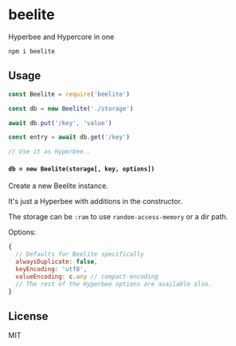 # beelite

Hyperbee and Hypercore in one

```
npm i beelite
```

## Usage

```js
const Beelite = require('beelite')

const db = new Beelite('./storage')

await db.put('/key', 'value')

const entry = await db.get('/key')

// Use it as Hyperbee..
```

#### `db = new Beelite(storage[, key, options])`

Create a new Beelite instance.

It's just a Hyperbee with additions in the constructor.

The storage can be `:ram` to use `random-access-memory` or a dir path.

Options:

```js
{
  // Defaults for Beelite specifically
  alwaysDuplicate: false,
  keyEncoding: 'utf8',
  valueEncoding: c.any // compact-encoding
  // The rest of the Hyperbee options are available also.
}
```

## License

MIT
